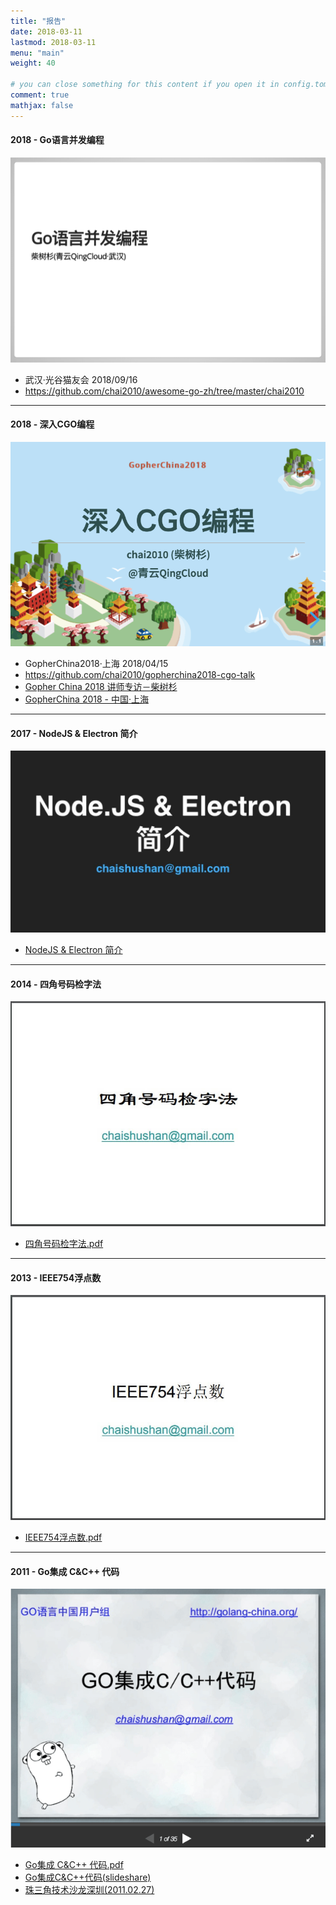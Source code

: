 ```yaml
---
title: "报告"
date: 2018-03-11
lastmod: 2018-03-11
menu: "main"
weight: 40

# you can close something for this content if you open it in config.toml.
comment: true
mathjax: false
---
```


#### 2018 - Go语言并发编程

[![Go语言并发编程](/images/chai2010-golang-concurrency.png)](https://talks.godoc.org/github.com/chai2010/awesome-go-zh/chai2010/chai2010-golang-concurrency.slide)

- 武汉·光谷猫友会 2018/09/16
- https://github.com/chai2010/awesome-go-zh/tree/master/chai2010

----------

#### 2018 - 深入CGO编程

[![深入CGO编程](/images/gopherchina2018-chai2010-cgo.jpg)](https://chai2010.github.io/gopherchina2018-cgo-talk/)

- GopherChina2018·上海 2018/04/15
- https://github.com/chai2010/gopherchina2018-cgo-talk
- [Gopher China 2018 讲师专访－柴树杉](/post/gopherchina/gopherchina2018-chai2010/)
- [GopherChina 2018 - 中国·上海](http://2018.gopherchina.org)

----------


#### 2017 - NodeJS & Electron 简介

[![](/images/talks-nodejs.jpg)](http://chai2010.cn/static-public/talks/nodejs)

- [NodeJS & Electron 简介](http://chai2010.cn/static-public/talks/nodejs)

----------

#### 2014 - 四角号码检字法

[![](/images/talks-4c.jpg)](http://chai2010.cn/static-public/talks/im4c.pdf)

- [四角号码检字法.pdf](http://chai2010.cn/static-public/talks/im4c.pdf)

----------

#### 2013 - IEEE754浮点数

[![](/images/talks-ieee754.jpg)](http://chai2010.cn/static-public/talks/ieee754.pdf)

- [IEEE754浮点数.pdf](http://chai2010.cn/static-public/talks/ieee754.pdf)

----------

#### 2011 - Go集成 C&C++ 代码

[![](/images/talks-cgo-sz2011.png)](http://chai2010.cn/static-public/talks/cgo-sz2011.pdf)

- [Go集成 C&C++ 代码.pdf](http://chai2010.cn/static-public/talks/cgo-sz2011.pdf)
- [Go集成C&C++代码(slideshare)](https://www.slideshare.net/yashi88/gocc)
- [珠三角技术沙龙深圳(2011.02.27)](https://www.flickr.com/photos/yashi88/sets/72157626155161952/with/5482309510/)

